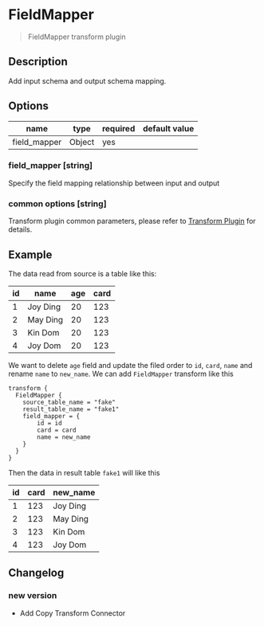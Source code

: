 # FieldMapper

> FieldMapper transform plugin

## Description

Add input schema and output schema mapping.

## Options

| name               | type   | required | default value |
|--------------------|--------| -------- |---------------|
| field_mapper       | Object | yes      |               |

### field_mapper [string]

Specify the field mapping relationship between input and output

### common options [string]

Transform plugin common parameters, please refer to [Transform Plugin](common-options.md) for details.

## Example

The data read from source is a table like this:

| id  | name     | age | card |
|-----|----------|-----|------|
| 1   | Joy Ding | 20  | 123  |
| 2   | May Ding | 20  | 123  |
| 3   | Kin Dom  | 20  | 123  |
| 4   | Joy Dom  | 20  | 123  |

We want to delete `age` field and update the filed order to `id`, `card`, `name` and rename `name` to `new_name`. We can add `FieldMapper` transform like this

```
transform {
  FieldMapper {
    source_table_name = "fake"
    result_table_name = "fake1"
    field_mapper = {
        id = id
        card = card
        name = new_name
    }
  }
}
```

Then the data in result table `fake1` will like this

| id  | card | new_name |
|-----|------|----------|
| 1   | 123  | Joy Ding |
| 2   | 123  | May Ding |
| 3   | 123  | Kin Dom  |
| 4   | 123  | Joy Dom  |


## Changelog

### new version

- Add Copy Transform Connector